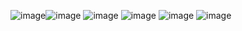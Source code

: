 ![image](https://github.com/user-attachments/assets/18e05346-ca2d-41f8-ad81-9734bb316e8a)![image](https://github.com/user-attachments/assets/de2b7899-8b4a-4cc7-a5b5-a1f0ccde9e0f)
![image](https://github.com/user-attachments/assets/2666aca0-f5b0-4e31-a3c2-399715fe3908)
![image](https://github.com/user-attachments/assets/20688ca4-0bb8-4bee-b660-50971b7b6ae2)
![image](https://github.com/user-attachments/assets/0d28320e-d971-4339-b0f4-3b4f90e358b4)
![image](https://github.com/user-attachments/assets/4cdca46e-3f04-4b0b-a9a0-1411772254e9)
